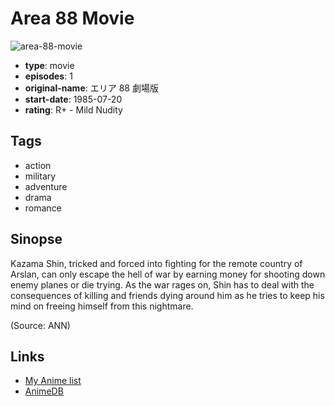 # Area 88 Movie

![area-88-movie](https://cdn.myanimelist.net/images/anime/11/79843.jpg)

-   **type**: movie
-   **episodes**: 1
-   **original-name**: エリア 88 劇場版
-   **start-date**: 1985-07-20
-   **rating**: R+ - Mild Nudity

## Tags

-   action
-   military
-   adventure
-   drama
-   romance

## Sinopse

Kazama Shin, tricked and forced into fighting for the remote country of Arslan, can only escape the hell of war by earning money for shooting down enemy planes or die trying. As the war rages on, Shin has to deal with the consequences of killing and friends dying around him as he tries to keep his mind on freeing himself from this nightmare.

(Source: ANN)

## Links

-   [My Anime list](https://myanimelist.net/anime/33232/Area_88_Movie)
-   [AnimeDB](http://anidb.info/perl-bin/animedb.pl?show=anime&aid=7089)

